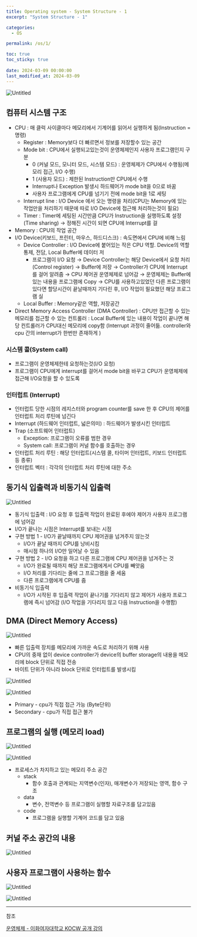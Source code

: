 ```yaml
---
title: Operating system - System Structure - 1
excerpt: "System Structure - 1"

categories:
  - OS

permalink: /os/1/

toc: true
toc_sticky: true
 
date: 2024-03-09 00:00:00
last_modified_at: 2024-03-09
---
```


![Untitled](/assets/images/2024-03-09-Operating-system-System-Structure-1/Untitled.png)

## 컴퓨터 시스템 구조

- CPU : 매 클럭 사이클마다 메모리에서 기계어를 읽어서 실행하게 됨(Instruction = 명령)
    - Register : Memory보다 더 빠르면서 정보를 저장할수 있는 공간
    - Mode bit : CPU에서 실행되고있는것이 운영체제인지 사용자 프로그램인지 구분
        - 0 (커널 모드, 모니터 모드, 시스템 모드) : 운영체제가 CPU에서 수행됨(메모리 접근, I/O 수행)
        - 1 (사용자 모드) : 제한된 Instruction만 CPU에서  수행
        - Interrupt나 Exception 발생시 하드웨어가 mode bit을 0으로 바꿈
        - 사용자 프로그램에게 CPU를 넘기기 전에 mode bit을 1로 세팅
    - Interrupt line : I/O Device 에서 오는 명령을 처리(CPU는 Memory에 있는 작업만을 처리하기 때문에 따로 I/O Device에 접근해 처리하는것이 필요)
    - Timer : Timer에 세팅된 시간만큼 CPU가 Instruction을 실행하도록 설정(Time sharing) → 정해진 시간이 되면 CPU에 Interrupt를 걸
- Memory : CPU의 작업 공간
- I/O Device(키보드, 프린터, 마우스, 하드디스크) : 속도면에서 CPU에 비해 느림
    - Device Controller : I/O Device에 붙어있는 작은 CPU 역할. Device의 역할 통제, 전담, Local Buffer에 데이터 저
        - 프로그램이 I/O 요청 → Device Controller는 해당 Device에서 요청 처리(Control register) → Buffer에 저장 → Controller가 CPU에 Interrupt를 걸어 알려줌 → CPU 제어권 운영체제로 넘어감 → 운영체제는 Buffer에 있는 내용을 프로그램에 Copy → CPU를 사용하고있었던 다른 프로그램이 있다면 할당시간이 끝날때까지 기다린 후, I/O 작업이 필요했던 해당 프로그램 실
    - Local Buffer : Memory같은 역할, 저장공간
- Direct Memory Access Controller (DMA Controller) : CPU만 접근할 수 있는 메모리를 접근할 수 있는 컨트롤러 : Local Buffer에 있는 내용이 작업이 끝나면 해당 컨트롤러가 CPU대신 메모리에 copy함 (Interrupt 과정이 줄어듦. controller와 cpu 간의 interrupt가 한번만 존재하게 )

### 시스템 콜(System call)

- 프로그램이 운영체제한테 요청하는것(I/O 요청)
- 프로그램이 CPU에게 interrupt를 걸어서 mode bit을 바꾸고 CPU가 운영체제에 접근해 I/O요청을 할 수 있도록

### 인터럽트 (Interrupt)

- 인터럽트 당한 시점의 레지스터와 program counter를 save 한 후 CPU의 제어를 인터럽트 처리 루틴에 넘긴다
- Interrupt (하드웨어 인터럽트, 넓은의미) : 하드웨어가 발생시킨 인터럽트
- Trap (소프트웨어 인터럽트)
    - Exception: 프로그램이 오류를 범한 경우
    - System call: 프로그램이 커널 함수를 호출하는 경우
- 인터럽트 처리 루틴 : 해당 인터럽트(시스템 콜, 타이머 인터럽트, 키보드 인터럽트 등 종류)
- 인터럽트 벡터 : 각각의 인터럽트 처리 루틴에 대한 주소

## 동기식 입출력과 비동기식 입출력

![Untitled](/assets/images/2024-03-09-Operating-system-System-Structure-1/Untitled%201.png)

- 동기식 입출력 : I/O 요청 후 입출력 작업이 완료된 후에야 제어가 사용자 프로그램에 넘어감
- I/O가 끝나는 시점은 Interrupt를 보내는 시점
- 구현 방법 1 - I/O가 끝날때까지 CPU 제어권을 넘겨주지 않는것
    - I/O가 끝날 때까지 CPU를 낭비시킴
    - 매시점 하나의 I/O만 일어날 수 있음
- 구현 방법 2 - I/O 요청을 하고 다른 프로그램에 CPU 제어권을 넘겨주는 것
    - I/O가 완료될 때까지 해당 프로그램에게서 CPU를 빼앗음
    - I/O 처리를 기다리는 줄에 그 프로그램을 줄 세움
    - 다른 프로그램에게 CPU를 줌
- 비동기식 입출력
    - I/O가 시작된 후 입출력 작업이 끝나기를 기다리지 않고 제어가 사용자 프로그램에 즉시 넘어감 (I/O 작업을 기다리지 않고 다음 Instruction을 수행함)

## DMA (Direct Memory Access)

![Untitled](/assets/images/2024-03-09-Operating-system-System-Structure-1/Untitled%202.png)

- 빠른 입출력 장치를 메모리에 가까운 속도로 처리하기 위해 사용
- CPU의 중재 없이 device controller가 device의 buffer storage의 내용을 메모리에 block 단위로 직접 전송
- 바이트 단위가 아니라 block 단위로 인터럽트를 발생시킴

![Untitled](/assets/images/2024-03-09-Operating-system-System-Structure-1/Untitled%203.png)

![Untitled](/assets/images/2024-03-09-Operating-system-System-Structure-1/Untitled%204.png)

- Primary - cpu가 직접 접근 가능 (Byte단위)
- Secondary - cpu가 직접 접근 불가

## 프로그램의 실행 (메모리 load)

![Untitled](/assets/images/2024-03-09-Operating-system-System-Structure-1/Untitled%205.png)

![Untitled](/assets/images/2024-03-09-Operating-system-System-Structure-1/Untitled%206.png)

- 프로세스가 차지하고 있는 메모리 주소 공간
    - stack
        - 함수 호출과 관계되는 지역변수(인자), 매개변수가 저장되는 영역, 함수 구조
    - data
        - 변수, 전역변수 등 프로그램이 실행할 자료구조를 담고있음
    - code
        - 프로그램을 실행할 기계어 코드를 담고 있음

## 커널 주소 공간의 내용

![Untitled](/assets/images/2024-03-09-Operating-system-System-Structure-1/Untitled%207.png)

## 사용자 프로그램이 사용하는 함수

![Untitled](/assets/images/2024-03-09-Operating-system-System-Structure-1/Untitled%208.png)

![Untitled](/assets/images/2024-03-09-Operating-system-System-Structure-1/Untitled%209.png)

---

참조

[운영체제 - 이화여자대학교 KOCW 공개 강의](http://www.kocw.net/home/search/kemView.do?kemId=1046323)